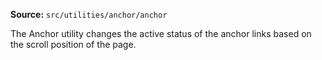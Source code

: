 **Source:** `src/utilities/anchor/anchor`

The Anchor utility changes the active status of the anchor links based on the scroll position of the page.